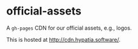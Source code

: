 # official-assets

A `gh-pages` CDN for our official assets, e.g., logos.

This is hosted at http://cdn.hypatia.software/.
